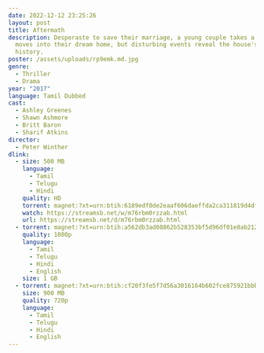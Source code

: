 ```yaml
---
date: 2022-12-12 23:25:26
layout: post
title: Aftermath
description: Desperaste to save their marriage, a young couple takes a deal and
  moves into their dream home, but disturbing events reveal the house's troubled
  history.
poster: /assets/uploads/rp9emk.md.jpg
genre:
  - Thriller
  - Drama
year: "2017"
language: Tamil Dubbed
cast:
  - Ashley Greenes
  - Shawn Ashmore
  - Britt Baron
  - Sharif Atkins
director:
  - Peter Winther
dlink:
  - size: 500 MB
    language:
      - Tamil
      - Telugu
      - Hindi
    quality: HD
    torrent: magnet:?xt=urn:btih:6189edf0de2eaaf606daeffda2ca311819d4df0a&dn=www.1TamilMV.men%20-%20Aftermath%20(2017)%20BR-Rip%20-%20x264%20-%5bTam%20%2b%20Tel%20%2b%20Hin%5d%20-%20450MB%20-%20ESub.mkv&tr=udp%3a%2f%2ftracker.openbittorrent.com%3a80%2fannounce&tr=udp%3a%2f%2f9.rarbg.me%3a2830%2fannounce&tr=udp%3a%2f%2f9.rarbg.to%3a2940%2fannounce&tr=udp%3a%2f%2ftracker.opentrackr.org%3a1337%2fannounce&tr=udp%3a%2f%2ftracker.tiny-vps.com%3a6969%2fannounce&tr=udp%3a%2f%2fopen.stealth.si%3a80%2fannounce&tr=http%3a%2f%2ft.nyaatracker.com%3a80%2fannounce&tr=udp%3a%2f%2fmovies.zsw.ca%3a6969%2fannounce&tr=udp%3a%2f%2fipv4.tracker.harry.lu%3a80%2fannounce&tr=udp%3a%2f%2ffe.dealclub.de%3a6969%2fannounce&tr=udp%3a%2f%2fexplodie.org%3a6969%2fannounce&tr=udp%3a%2f%2fexodus.desync.com%3a6969%2fannounce&tr=udp%3a%2f%2fbt2.archive.org%3a6969%2fannounce&tr=udp%3a%2f%2fbt1.archive.org%3a6969%2fannounce&tr=udp%3a%2f%2fvibe.sleepyinternetfun.xyz%3a1738%2fannounce&tr=udp%3a%2f%2ftsundere.pw%3a6969%2fannounce&tr=udp%3a%2f%2ftracker2.dler.org%3a80%2fannounce&tr=wss%3a%2f%2ftracker.btorrent.xyz
    watch: https://streamsb.net/w/m76rbm0rzzab.html
    url: https://streamsb.net/d/m76rbm0rzzab.html
  - torrent: magnet:?xt=urn:btih:a562db3ad08862b528353bf5d96df01e8ab21224&dn=www.1TamilMV.men%20-%20Aftermath%20(2017)%20BluRay%20-%201080p%20-%20x264%20-%20%5bTam%20%2b%20Tel%20%2b%20Hin%20%2b%20Eng%5d%20-%201.7GB%20-%20ESub.mkv&tr=udp%3a%2f%2ftracker.openbittorrent.com%3a80%2fannounce&tr=udp%3a%2f%2f9.rarbg.me%3a2830%2fannounce&tr=udp%3a%2f%2f9.rarbg.to%3a2940%2fannounce&tr=udp%3a%2f%2ftracker.opentrackr.org%3a1337%2fannounce&tr=udp%3a%2f%2ftracker.tiny-vps.com%3a6969%2fannounce&tr=udp%3a%2f%2fopen.stealth.si%3a80%2fannounce&tr=http%3a%2f%2ft.nyaatracker.com%3a80%2fannounce&tr=udp%3a%2f%2fmovies.zsw.ca%3a6969%2fannounce&tr=udp%3a%2f%2fipv4.tracker.harry.lu%3a80%2fannounce&tr=udp%3a%2f%2ffe.dealclub.de%3a6969%2fannounce&tr=udp%3a%2f%2fexplodie.org%3a6969%2fannounce&tr=udp%3a%2f%2fexodus.desync.com%3a6969%2fannounce&tr=udp%3a%2f%2fbt2.archive.org%3a6969%2fannounce&tr=udp%3a%2f%2fbt1.archive.org%3a6969%2fannounce&tr=udp%3a%2f%2fvibe.sleepyinternetfun.xyz%3a1738%2fannounce&tr=udp%3a%2f%2ftsundere.pw%3a6969%2fannounce&tr=udp%3a%2f%2ftracker2.dler.org%3a80%2fannounce&tr=wss%3a%2f%2ftracker.btorrent.xyz
    quality: 1080p
    language:
      - Tamil
      - Telugu
      - Hindi
      - English
    size: 1 GB
  - torrent: magnet:?xt=urn:btih:cf20f3fe5f7d56a3016164b602fce875921bbb87&dn=www.1TamilMV.men%20-%20Aftermath%20(2017)%20BluRay%20-%20720p%20-%20x264%20-%20%5bTam%20%2b%20Tel%20%2b%20Hin%20%2b%20Eng%5d%20-%20950MB%20-%20ESub.mkv&tr=udp%3a%2f%2ftracker.openbittorrent.com%3a80%2fannounce&tr=udp%3a%2f%2f9.rarbg.me%3a2830%2fannounce&tr=udp%3a%2f%2f9.rarbg.to%3a2940%2fannounce&tr=udp%3a%2f%2ftracker.opentrackr.org%3a1337%2fannounce&tr=udp%3a%2f%2ftracker.tiny-vps.com%3a6969%2fannounce&tr=udp%3a%2f%2fopen.stealth.si%3a80%2fannounce&tr=http%3a%2f%2ft.nyaatracker.com%3a80%2fannounce&tr=udp%3a%2f%2fmovies.zsw.ca%3a6969%2fannounce&tr=udp%3a%2f%2fipv4.tracker.harry.lu%3a80%2fannounce&tr=udp%3a%2f%2ffe.dealclub.de%3a6969%2fannounce&tr=udp%3a%2f%2fexplodie.org%3a6969%2fannounce&tr=udp%3a%2f%2fexodus.desync.com%3a6969%2fannounce&tr=udp%3a%2f%2fbt2.archive.org%3a6969%2fannounce&tr=udp%3a%2f%2fbt1.archive.org%3a6969%2fannounce&tr=udp%3a%2f%2fvibe.sleepyinternetfun.xyz%3a1738%2fannounce&tr=udp%3a%2f%2ftsundere.pw%3a6969%2fannounce&tr=udp%3a%2f%2ftracker2.dler.org%3a80%2fannounce&tr=wss%3a%2f%2ftracker.btorrent.xyz
    size: 900 MB
    quality: 720p
    language:
      - Tamil
      - Telugu
      - Hindi
      - English
---
```

